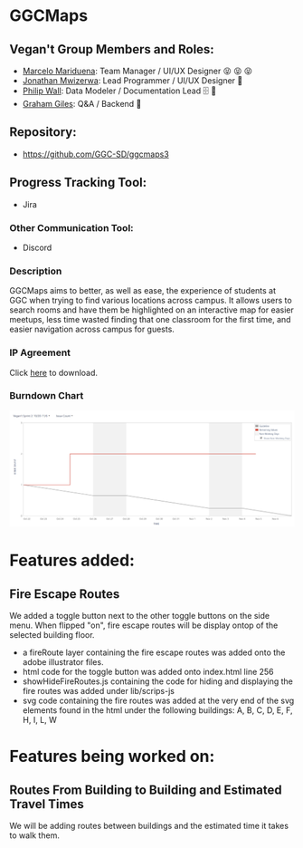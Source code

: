 # GGCMaps

## Vegan't Group Members and Roles:
* [Marcelo Mariduena](https://github.com/MarceloMariduena): Team Manager / UI/UX Designer  :stuck_out_tongue_closed_eyes: :stuck_out_tongue_closed_eyes: :stuck_out_tongue_closed_eyes:
* [Jonathan Mwizerwa](https://github.com/JonathanMwizerwa): Lead Programmer / UI/UX Designer :100:
* [Philip Wall](https://github.com/Nhorr): Data Modeler / Documentation Lead  :file_cabinet: :speech_balloon: 
* [Graham Giles](https://github.com/gra-am): Q&A / Backend :japanese_goblin:

## Repository:
* https://github.com/GGC-SD/ggcmaps3

## Progress Tracking Tool:
* Jira

### Other Communication Tool:
* Discord

### Description
GGCMaps aims to better, as well as ease, the experience of students at GGC when trying to find various locations across campus. It allows users to search rooms and have them be highlighted on an interactive map for easier meetups, less time wasted finding that one classroom for the first time, and easier navigation across campus for guests.

### IP Agreement
Click [here](https://github.com/GGC-SD/ggcmaps3/raw/add-license-1/VegantIPAgreement.docx) to download.

### Burndown Chart
![alt-text](https://raw.githubusercontent.com/GGC-SD/ggcmaps3/add-license-1/burndown.PNG "Burndown Chart")

# Features added:

## Fire Escape Routes
We added a toggle button next to the other toggle buttons on the side menu. When flipped "on", fire escape routes will be display ontop of the selected building floor.
* a fireRoute layer containing the fire escape routes was added onto the adobe illustrator files. 
* html code for the toggle button was added onto index.html line 256
* showHideFireRoutes.js containing the code for hiding and displaying the fire routes was added under lib/scrips-js
* svg code containing the fire routes was added at the very end of the svg elements found in the html under the following buildings: A, B, C, D, E, F, H, I, L, W

# Features being worked on:

## Routes From Building to Building and Estimated Travel Times
We will be adding routes between buildings and the estimated time it takes to walk them.
